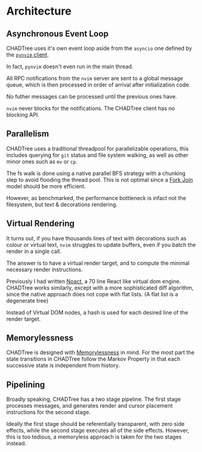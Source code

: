 # Architecture

## Asynchronous Event Loop

CHADTree uses it's own event loop aside from the `asyncio` one defined by the [`pynvim` client](https://github.com/neovim/pynvim).

In fact, `pynvim` doesn't even run in the main thread.

All RPC notifications from the `nvim` server are sent to a global message queue, which is then processed in order of arrival after initialization code.

No futher messages can be processed until the previous ones have.

`nvim` never blocks for the notifications. The CHADTree client has no blocking API.

## Parallelism

CHADTree uses a traditional threadpool for parallelizable operations, this includes querying for `git` status and file system walking, as well as other minor ones such as `mv` or `cp`.

The fs walk is done using a native parallel BFS strategy with a chunking step to avoid flooding the thread pool. This is not optimal since a [Fork Join](https://en.wikipedia.org/wiki/Fork%E2%80%93join_model) model should be more efficient.

However, as benchmarked, the performance bottleneck is infact not the filesystem, but text & decorations rendering.

## Virtual Rendering

It turns out, if you have thousands lines of text with decorations such as colour or virtual text, `nvim` struggles to update buffers, even if you batch the render in a single call.

The answer is to have a virtual render target, and to compute the minimal necessary render instructions.

Previously I had written [Noact](https://github.com/ms-jpq/noact), a 70 line React like virtual dom engine. CHADTree works similarly, except with a more sophisticated diff algorithm, since the native approach does not cope with flat lists. (A flat list is a degenerate tree)

Instead of Virtual DOM nodes, a hash is used for each desired line of the render target.

## Memorylessness

CHADTree is designed with [Memorylessness](https://en.wikipedia.org/wiki/Memorylessness) in mind. For the most part the state transitions in CHADTree follow the Markov Property in that each successive state is independent from history.

## Pipelining

Broadly speaking, CHADTree has a two stage pipeline. The first stage processes messages, and generates render and cursor placement instructions for the second stage.

Ideally the first stage should be referentially transparent, with zero side effects, while the second stage executes all of the side effects. However, this is too tedious, a memoryless approach is taken for the two stages instead.